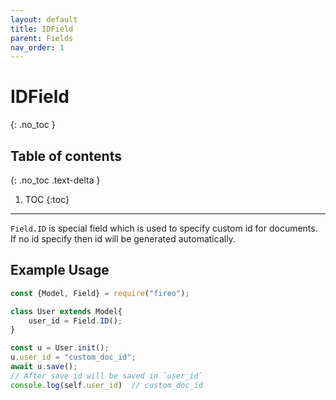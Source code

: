 ```yaml
---
layout: default
title: IDField
parent: Fields
nav_order: 1
---
```


# IDField
{: .no_toc }

## Table of contents
{: .no_toc .text-delta }

1. TOC
{:toc}

---

`Field.ID` is special field which is used to specify custom id for documents. If no id specify then id will be generated automatically.

## Example Usage

```js
const {Model, Field} = require("fireo");

class User extends Model{
    user_id = Field.ID();
}

const u = User.init();
u.user_id = "custom_doc_id";
await u.save();
// After save id will be saved in `user_id`
console.log(self.user_id)  // custom_doc_id
```
